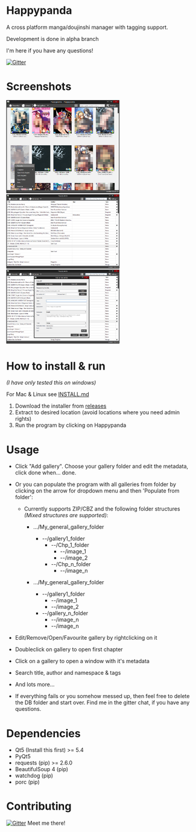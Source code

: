 # Happypanda
A cross platform manga/doujinshi manager with tagging support.

Development is done in alpha branch

I'm here if you have any questions!

[![Gitter](https://badges.gitter.im/Join%20Chat.svg)](https://gitter.im/Pewpews/happypanda?utm_source=badge&utm_medium=badge&utm_campaign=pr-badge&utm_content=badge)

# Screenshots
<img src="misc/screenshot1.png" width="300">
<img src="misc/screenshot2.png" width="300">
<img src="misc/screenshot3.png" width="300">

# How to install & run
*(I have only tested this on windows)*

For Mac & Linux see [INSTALL.md](INSTALL.md)

1. Download the installer from [releases](https://github.com/Pewpews/happypanda/releases)
2. Extract to desired location (avoid locations where you need admin rights)
3. Run the program by clicking on Happypanda

# Usage
- Click "Add gallery". Choose your gallery folder and edit the metadata, click done when... done.
- Or you can populate the program with all galleries from folder by clicking on the arrow for dropdown menu and then 'Populate from folder':
    - Currently supports ZIP/CBZ and the following folder structures *(Mixed structures are supported)*:
        + .../My_general_gallery_folder
            - --/gallery1_folder
                - --/Chp_1_folder
                    - --/image_1
                    - --/image_2
                - --/Chp_n_folder
                    - --/image_n

        + .../My_general_gallery_folder
            - --/gallery1_folder
                - --/image_1
                - --/image_2
            - --/gallery_n_folder
                - --/image_n
                - --/image_n

- Edit/Remove/Open/Favourite gallery by rightclicking on it
- Doubleclick on gallery to open first chapter
- Click on a gallery to open a window with it's metadata
- Search title, author and namespace & tags
- And lots more...


- If everything fails or you somehow messed up, then feel free to delete the DB folder and start over. Find me in the gitter chat, if you have any questions.

# Dependencies
- Qt5 (Install this first) >= 5.4
- PyQt5
- requests (pip) >= 2.6.0
- BeautifulSoup 4 (pip)
- watchdog (pip)
- porc (pip)

# Contributing
[![Gitter](https://badges.gitter.im/Join%20Chat.svg)](https://gitter.im/Pewpews/happypanda?utm_source=badge&utm_medium=badge&utm_campaign=pr-badge&utm_content=badge)
Meet me there!